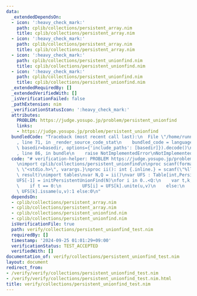 ```yaml
---
data:
  _extendedDependsOn:
  - icon: ':heavy_check_mark:'
    path: cplib/collections/persistent_array.nim
    title: cplib/collections/persistent_array.nim
  - icon: ':heavy_check_mark:'
    path: cplib/collections/persistent_array.nim
    title: cplib/collections/persistent_array.nim
  - icon: ':heavy_check_mark:'
    path: cplib/collections/persistent_unionfind.nim
    title: cplib/collections/persistent_unionfind.nim
  - icon: ':heavy_check_mark:'
    path: cplib/collections/persistent_unionfind.nim
    title: cplib/collections/persistent_unionfind.nim
  _extendedRequiredBy: []
  _extendedVerifiedWith: []
  _isVerificationFailed: false
  _pathExtension: nim
  _verificationStatusIcon: ':heavy_check_mark:'
  attributes:
    PROBLEM: https://judge.yosupo.jp/problem/persistent_unionfind
    links:
    - https://judge.yosupo.jp/problem/persistent_unionfind
  bundledCode: "Traceback (most recent call last):\n  File \"/home/runner/.local/lib/python3.10/site-packages/onlinejudge_verify/documentation/build.py\"\
    , line 71, in _render_source_code_stat\n    bundled_code = language.bundle(stat.path,\
    \ basedir=basedir, options={'include_paths': [basedir]}).decode()\n  File \"/home/runner/.local/lib/python3.10/site-packages/onlinejudge_verify/languages/nim.py\"\
    , line 86, in bundle\n    raise NotImplementedError\nNotImplementedError\n"
  code: "# verification-helper: PROBLEM https://judge.yosupo.jp/problem/persistent_unionfind\n\
    \nimport cplib/collections/persistent_unionfind\n\nproc scanf(formatstr: cstring){.header:\
    \ \"<stdio.h>\", varargs.}\nproc ii(): int {.inline.} = scanf(\"%lld\\n\", addr\
    \ result)\nimport tables\nvar N,Q = ii()\nvar UFS : Table[int,PersistentUnionFind]\n\
    UFS[-1] = initPersistentUnionFind(N)\nfor i in 0..<Q:\n    var t,k,u,v = ii()\n\
    \    if t == 0:\n        UFS[i] = UFS[k].unite(u,v)\n    else:\n        echo if\
    \ UFS[k].issame(u,v):1 else:0\n"
  dependsOn:
  - cplib/collections/persistent_array.nim
  - cplib/collections/persistent_array.nim
  - cplib/collections/persistent_unionfind.nim
  - cplib/collections/persistent_unionfind.nim
  isVerificationFile: true
  path: verify/collections/persistent_unionfind_test.nim
  requiredBy: []
  timestamp: '2024-09-25 01:01:29+09:00'
  verificationStatus: TEST_ACCEPTED
  verifiedWith: []
documentation_of: verify/collections/persistent_unionfind_test.nim
layout: document
redirect_from:
- /verify/verify/collections/persistent_unionfind_test.nim
- /verify/verify/collections/persistent_unionfind_test.nim.html
title: verify/collections/persistent_unionfind_test.nim
---
```

